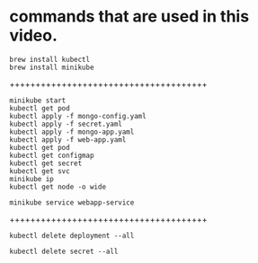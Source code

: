 # commands that are used in this video.

```
brew install kubectl
brew install minikube
```
++++++++++++++++++++++++++++++++++++++
```
minikube start
kubectl get pod
kubectl apply -f mongo-config.yaml
kubectl apply -f secret.yaml
kubectl apply -f mongo-app.yaml
kubectl apply -f web-app.yaml
kubectl get pod
kubectl get configmap
kubectl get secret
kubectl get svc
minikube ip
kubectl get node -o wide
```

```
minikube service webapp-service
```
++++++++++++++++++++++++++++++++++++++
```
kubectl delete deployment --all
```
```
kubectl delete secret --all
```

